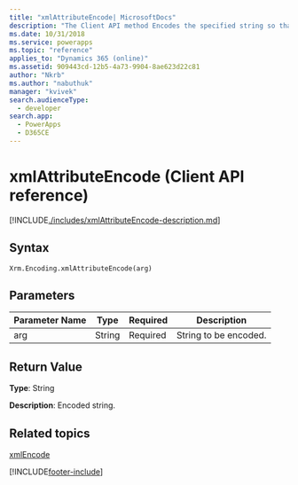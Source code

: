 ```yaml
---
title: "xmlAttributeEncode| MicrosoftDocs"
description: "The Client API method Encodes the specified string so that it can be used in an XML attribute."
ms.date: 10/31/2018
ms.service: powerapps
ms.topic: "reference"
applies_to: "Dynamics 365 (online)"
ms.assetid: 909443cd-12b5-4a73-9904-8ae623d22c81
author: "Nkrb"
ms.author: "nabuthuk"
manager: "kvivek"
search.audienceType: 
  - developer
search.app: 
  - PowerApps
  - D365CE
---
```

# xmlAttributeEncode (Client API reference)



[!INCLUDE[./includes/xmlAttributeEncode-description.md](./includes/xmlAttributeEncode-description.md)] 

## Syntax

`Xrm.Encoding.xmlAttributeEncode(arg)`

## Parameters

|Parameter Name        | Type           | Required  |Description  |
| ------------- |-------------| -----|-----|
|arg        | String           | Required  |String to be encoded.  |


## Return Value

**Type**: String

**Description**: Encoded string.

## Related topics
[xmlEncode](xmlEncode.md)

[!INCLUDE[footer-include](../../../../../includes/footer-banner.md)]